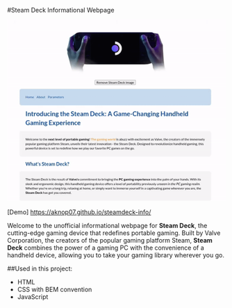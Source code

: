 #Steam Deck Informational Webpage

![Webpage demo](./img/intro.gif)

[Demo] https://aknop07.github.io/steamdeck-info/

Welcome to the unofficial informational webpage for **Steam Deck**, the cutting-edge gaming device that redefines portable gaming. Built by Valve Corporation, the creators of the popular gaming platform Steam, **Steam Deck** combines the power of a gaming PC with the convenience of a handheld device, allowing you to take your gaming library wherever you go.

##Used in this project:
- HTML
- CSS with BEM convention
- JavaScript

